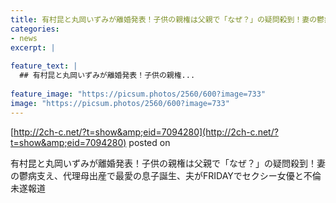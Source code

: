 ```yaml
---
title: 有村昆と丸岡いずみが離婚発表！子供の親権は父親で「なぜ？」の疑問殺到！妻の鬱病支え、代理母出産で最愛の息子誕生、夫がFRIDAYでセクシー女優と不倫未遂報道
categories:
- news
excerpt: |
  
feature_text: |
  ## 有村昆と丸岡いずみが離婚発表！子供の親権...
  
feature_image: "https://picsum.photos/2560/600?image=733"
image: "https://picsum.photos/2560/600?image=733"
---
```


[http://2ch-c.net/?t=show&amp;eid=7094280](http://2ch-c.net/?t=show&amp;eid=7094280)
posted on 

<!--more-->

有村昆と丸岡いずみが離婚発表！子供の親権は父親で「なぜ？」の疑問殺到！妻の鬱病支え、代理母出産で最愛の息子誕生、夫がFRIDAYでセクシー女優と不倫未遂報道
